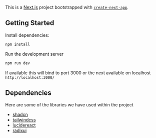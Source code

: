 This is a [Next.js](https://nextjs.org) project bootstrapped with [`create-next-app`](https://nextjs.org/docs/app/api-reference/cli/create-next-app).

## Getting Started

Install dependencies:

```bash
npm install
```

Run the development server

```bash
npm run dev
```

If available this will bind to port 3000 or the next available on localhost
`http://localhost:3000/`

## Dependencies

Here are some of the libraries we have used within the project

- [shadcn](https://ui.shadcn.com/)
- [tailwindcss](https://tailwindcss.com/)
- [lucidereact](https://lucide.dev/guide/packages/lucide-react)
- [radixui](https://www.radix-ui.com/)
